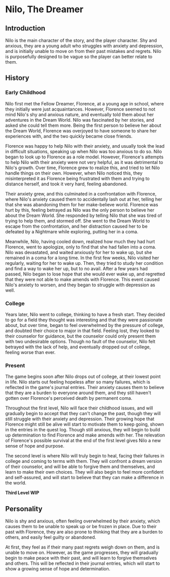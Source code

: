 # Nilo, The Dreamer

## Introduction

Nilo is the main character of the story, and the player character. Shy and anxious, they are a young adult who struggles with anxiety and depression, and is initially unable to move on from their past mistakes and regrets. Nilo is purposefully designed to be vague so the player can better relate to them.

## History

### Early Childhood

Nilo first met the Fellow Dreamer, Florence, at a young age in school, where they initially were just acquaintances. However, Florence seemed to not mind Nilo's shy and anxious nature, and eventually told them about her adventures in the Dream World. Nilo was fascinated by her stories, and asked she could tell them more. Being the first person to believe her about the Dream World, Florence was overjoyed to have someone to share her experiences with, and the two quickly became close friends.

Florence was happy to help Nilo with their anxiety, and usually took the lead in difficult situations, speaking up when Nilo was too anxious to do so. Nilo began to look up to Florence as a role model. However, Florence's attempts to help Nilo with their anxiety were not very helpful, as it was detrimental to Nilo's growth. Over time, Florence grew to realize this, and tried to let Nilo handle things on their own. However, when Nilo noticed this, they misinterpreted it as Florence being frustrated with them and trying to distance herself, and took it very hard, feeling abandoned.

Their anxiety grew, and this culminated in a confrontation with Florence, where Nilo's anxiety caused them to accidentally lash out at her, telling her that she was abandoning them for her make-believe world. Florence was hurt by this, feeling betrayed as Nilo was the only person to believe her about the Dream World. She responded by telling Nilo that she was tired of trying to help them, and stormed off. She went to the Dream World to escape from the confrontation, and her distraction caused her to be defeated by a Nightmare while exploring, putting her in a coma.

Meanwhile, Nilo, having cooled down, realized how much they had hurt Florence, went to apologize, only to find that she had fallen into a coma. Nilo was devastated, and waited anxiously for her to wake up, but she remained in a coma for a long time. In the first few weeks, Nilo visited her regularly, waiting for her to wake up. Then, they tried to study her condition and find a way to wake her up, but to no avail. After a few years had passed, Nilo began to lose hope that she would ever wake up, and regretted that they were not able to make amends with Florence. This event caused Nilo's anxiety to worsen, and they began to struggle with depression as well.

### College

Years later, Nilo went to college, thinking to have a fresh start. They decided to go for a field they thought was interesting and that they were passionate about, but over time, began to feel overwhelmed by the pressure of college, and doubted their choice to major in that field. Feeling lost, they looked to their counselor for guidance, but the counselor could only present them with two undesirable options. Though no fault of the counselor, Nilo felt betrayed with the lack of help, and eventually dropped out of college, feeling worse than ever.

### Present

The game begins soon after Nilo drops out of college, at their lowest point in life. Nilo starts out feeling hopeless after so many failures, which is reflected in the game's journal entries. Their anxiety causes them to believe that they are a burden to everyone around them, and they still haven't gotten over Florence's perceived death by permanent coma.

Throughout the first level, Nilo will face their childhood issues, and will gradually begin to accept that they can't change the past, though they will still struggle with their anxiety and depression. Their growing hope that Florence might still be alive will start to motivate them to keep going, shown in the entries in the quest log. Though still anxious, they will begin to build up determination to find Florence and make amends with her. The relevation of Florence's possible survival at the end of the first level gives Nilo a new sense of hope and purpose.

The second level is where Nilo will truly begin to heal, facing their failures in college and coming to terms with them. They will confront a dream version of their counselor, and will be able to forgive them and themselves, and learn to make their own choices. They will also begin to feel more confident and self-assured, and will start to believe that they can make a difference in the world.

**Third Level WIP**

## Personality

Nilo is shy and anxious, often feeling overwhelmed by their anxiety, which causes them to be unable to speak up or be frozen in place. Due to their past with Florence, they are also prone to thinking that they are a burden to others, and easily feel guilty or abandoned.

At first, they feel as if their many past regrets weigh down on them, and is unable to move on. However, as the game progresses, they will gradually begin to make peace with their past, and will learn to forgive themselves and others. This will be reflected in their journal entries, which will start to show a growing sense of hope and determination.
